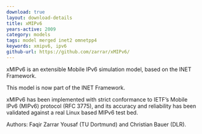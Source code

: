 ```yaml
---
download: true
layout: download-details
title: xMIPv6
years-active: 2009
category: models
tags: model merged inet2 omnetpp4
keywords: xmipv6, ipv6
github-url: https://github.com/zarrar/xMIPv6/
---
```


xMIPv6 is an extensible Mobile IPv6 simulation model, based on the INET Framework.

This model is now part of the INET Framework.

xMIPv6 has been implemented with strict conformance to IETF’s  Mobile IPv6
(MIPv6) protocol (RFC 3775), and its accuracy and reliability has been validated
against a real Linux based MIPv6 test bed.

Authors: Faqir Zarrar Yousaf (TU Dortmund) and Christian Bauer (DLR).
